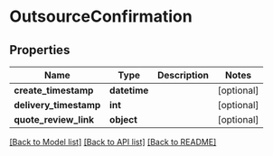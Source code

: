 # OutsourceConfirmation

## Properties
Name | Type | Description | Notes
------------ | ------------- | ------------- | -------------
**create_timestamp** | **datetime** |  | [optional] 
**delivery_timestamp** | **int** |  | [optional] 
**quote_review_link** | **object** |  | [optional] 

[[Back to Model list]](../README.md#documentation-for-models) [[Back to API list]](../README.md#documentation-for-api-endpoints) [[Back to README]](../README.md)

